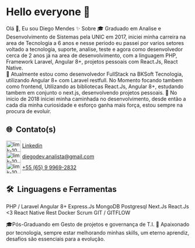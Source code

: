 # Hello everyone 👋

Olá 👋, Eu sou Diego Mendes
✨  Sobre
🎓  Graduado em Analise e Desenvolvimento de Sistemas pela UNIC em 2017, iniciei minha carreira na area de Tecnologia a 6 anos e nesse periodo eu passei por varios setores voltado a tecnologia, suporte, analise, teste e agora como desenvolvedor cerca de 2 anos já na area de desenvolvimento, com a linguagem PHP, Framework Laravel, Angular 8+, projetos pessoais com React.Js, React Native.   
🔭  Atualmente estou como desenvolvedor FullStack na BKSoft Tecnologia, utilizando Angular 8+ com Laravel restfull.
     No Momento focando tambem como frontend, Utilizando as bibliotecas React.Js, Angular 8+, estudando tambem em conjunto o next.js, desenvolvendo projetos pessoais.
🎯  No inicio de 2018 iniciei minha caminhada no desenvolvimento, desde então a cada dia minha curiosidade e esforço ganha mais força, estou sempre na procura de evoluir.


## 🌐&nbsp;&nbsp;Contato(s)

<p align="left">
<img align="center" src="https://cdn.jsdelivr.net/npm/simple-icons@3.0.1/icons/linkedin.svg" alt="limk-10" height="30" width="40" /> <a href="https://www.linkedin.com/in/diego-mendes95 " target="_blank">Linkedin</a> </br>
<img align="center" src="https://cdn.jsdelivr.net/npm/font-awesome-svg-icons@0.1.0/svg/envelope.svg" alt="limk-10" height="30" width="40" /> <a href="mailto: diegodev.analista@gmail.com" target="_blank">diegodev.analista@gmail.com</a> </br>
<img align="center" src="https://www.flaticon.com/svg/static/icons/svg/254/254409.svg" alt="limk-10" height="30" width="40" /> <a href="https://api.whatsapp.com/send?phone=5565999692832" target="_blank">+55 (65) 9 9969-2832</a>
</p>

## 🛠️&nbsp;&nbsp;Linguagens e Ferramentas
PHP / Laravel
Angular 8+
Express.Js
MongoDB
Postgresql
Next.Js
React.Js <3
React Native
Rest
Docker
Scrum
GIT / GITFLOW

🎓Pós-Graduando em Gesto de projetos e governança de T.I.
:speech_balloon: Apaixonado por tecnologia, sempre estar melhorando minhas skills, um eterno aprendiz, desafios são essenciais para a evolução.



